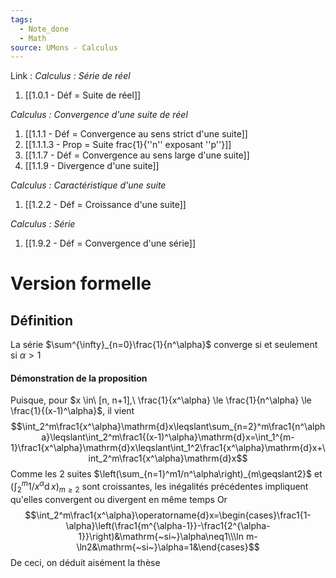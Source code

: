 ```yaml
---
tags:
  - Note_done
  - Math
source: UMons - Calculus
---
```


Link :
_Calculus : Série de réel_
1. [[1.0.1 - Déf = Suite de réel]]

_Calculus : Convergence d'une suite de réel_
1. [[1.1.1 - Déf = Convergence au sens strict d'une suite]]
2. [[1.1.1.3 - Prop = Suite frac{1}{''n'' exposant ''p''}]]
3. [[1.1.7 - Déf = Convergence au sens large d'une suite]]
4. [[1.1.9 - Divergence d'une suite]]

_Calculus : Caractéristique d'une suite_
1. [[1.2.2 - Déf = Croissance d'une suite]]

_Calculus : Série_
1. [[1.9.2 - Déf = Convergence d'une série]]



# Version formelle
## Définition
La série $\sum^{\infty}_{n=0}\frac{1}{n^\alpha}$ converge si et seulement si $\alpha > 1$ 

#### Démonstration de la proposition
Puisque, pour $x \in\ [n, n+1],\ \frac{1}{x^\alpha} \le \frac{1}{n^\alpha} \le \frac{1}{(x-1)^\alpha}$, il vient $$\int_2^m\frac1{x^\alpha}\mathrm{d}x\leqslant\sum_{n=2}^m\frac1{n^\alpha}\leqslant\int_2^m\frac1{(x-1)^\alpha}\mathrm{d}x=\int_1^{m-1}\frac1{x^\alpha}\mathrm{d}x\leqslant\int_1^2\frac1{x^\alpha}\mathrm{d}x+\int_2^m\frac1{x^\alpha}\mathrm{d}x$$
Comme les 2 suites $\left(\sum_{n=1}^m1/n^\alpha\right)_{m\geqslant2}$ et $\left(\int_2^m1/x^\alpha\operatorname{d}x\right)_{m\geqslant2}$ sont croissantes, les inégalités précédentes impliquent qu'elles convergent ou divergent en même temps
Or $$\int_2^m\frac1{x^\alpha}\operatorname{d}x=\begin{cases}\frac1{1-\alpha}\left(\frac1{m^{\alpha-1}}-\frac1{2^{\alpha-1}}\right)&\mathrm{~si~}\alpha\neq1\\\ln m-\ln2&\mathrm{~si~}\alpha=1&\end{cases}$$
De ceci, on déduit aisément la thèse